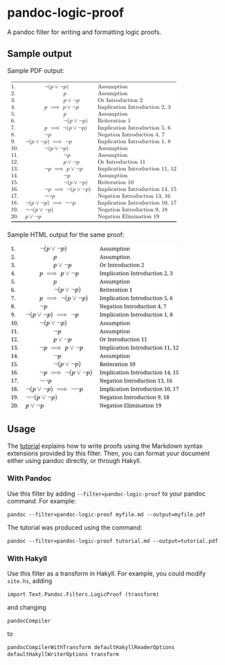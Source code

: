 # pandoc-logic-proof

A pandoc filter for writing and formatting logic proofs.

## Sample output

Sample PDF output:

![](pdf.png)

Sample HTML output for the same proof:

![](html.png)


## Usage

The [tutorial](tutorial.pdf) explains how to write proofs using the Markdown
syntax extensions provided by this filter.
Then, you can format your document either using pandoc directly,
or through Hakyll.

### With Pandoc

Use this filter by adding `--filter=pandoc-logic-proof` to your pandoc command.
For example:

    pandoc --filter=pandoc-logic-proof myfile.md --output=myfile.pdf

The tutorial was produced using the command:

    pandoc --filter=pandoc-logic-proof tutorial.md --output=tutorial.pdf

### With Hakyll

Use this filter as a transform in Hakyll.
For example, you could modify `site.hs`, adding

```
import Text.Pandoc.Filters.LogicProof (transform)
```

and changing

```
pandocCompiler
```

to

```
pandocCompilerWithTransform defaultHakyllReaderOptions defaultHakyllWriterOptions transform
```

